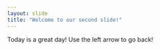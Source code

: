 ```yaml
---
layout: slide
title: "Welcome to our second slide!"
---
```

Today is a great day!
Use the left arrow to go back!
